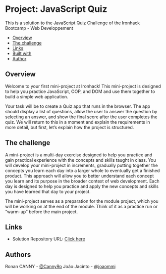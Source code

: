 # Project: JavaScript Quiz

This is a solution to the JavaScript Quiz Challenge of the Ironhack Bootcamp - Web Developpement

- [Overview](#overview)
- [The challenge](#the-challenge)
- [Links](#links)
- [Built with](#built-with)
- [Author](#author)

## Overview

Welcome to your first mini-project at Ironhack! This mini-project is designed to help you practice JavaScript, OOP, and DOM and use them together to build a simple web application.

Your task will be to create a Quiz app that runs in the browser. The app should display a list of questions, allow the user to answer the question by selecting an answer, and show the final score after the user completes the quiz. We will return to this in a moment and explain the requirements in more detail, but first, let’s explain how the project is structured.


## The challenge

A mini-project is a multi-day exercise designed to help you practice and gain practical experience with the concepts and skills taught in class. You will develop your mini-project in increments, gradually putting together the concepts you learn each day into a larger whole to eventually get a finished product. This approach will allow you to better understand each concept you learn and its purpose in the broader context of web development. Each day is designed to help you practice and apply the new concepts and skills you have learned that day to your project.

The mini-project serves as a preparation for the module project, which you will be working on at the end of the module. Think of it as a practice run or “warm-up” before the main project.

## Links

- Solution Repository URL: [Click here](https://github.com/CannyRo/javascript-quiz-project)

## Authors

Ronan CANNY - [@CannyRo](https://github.com/CannyRo)
João Jacinto - [@joaommj](https://github.com/joaommj)

